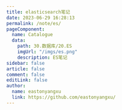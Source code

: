 ```yaml
---
title: elasticsearch笔记
date: 2023-06-29 16:28:13
permalink: /note/es/
pageComponent:
  name: Catalogue
  data:
    path: 30.数据库/20.ES
    imgUrl: "/imgs/es.png"
    description: ES笔记
sidebar: false
article: false
comment: false
editLink: false
author:
  name: eastonyangxu
  link: https://github.com/eastonyangxu/
---
```

